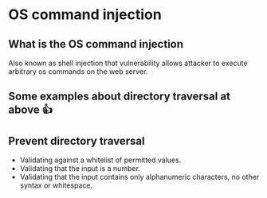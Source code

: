 # OS command injection

## What is the OS command injection
Also known as shell injection that vulnerability allows attacker to execute arbitrary os commands on the web server. 

## Some examples about directory traversal at above :+1:

## Prevent directory traversal

- Validating against a whitelist of permitted values.
- Validating that the input is a number.
- Validating that the input contains only alphanumeric characters, no other syntax or whitespace.